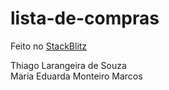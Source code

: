 # lista-de-compras

Feito no [StackBlitz](https://stackblitz.com/edit/thiagoteste)

Thiago Larangeira de Souza  
Maria Eduarda Monteiro Marcos
